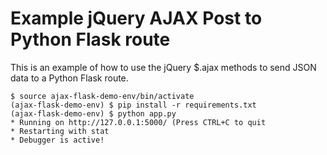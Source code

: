 # Example jQuery AJAX Post to Python Flask route

This is an example of how to use the jQuery $.ajax methods to send
JSON data to a Python Flask route.

    $ source ajax-flask-demo-env/bin/activate
    (ajax-flask-demo-env) $ pip install -r requirements.txt
    (ajax-flask-demo-env) $ python app.py
    * Running on http://127.0.0.1:5000/ (Press CTRL+C to quit
    * Restarting with stat
    * Debugger is active!
